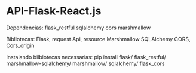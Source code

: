 # API-Flask-React.js

Dependencias: 
flask_restful
sqlalchemy
cors
marshmallow

Bibliotecas:
Flask, request
Api, resource
Marshmallow
SQLAlchemy
CORS, Cors_origin

Instalando bilbiotecas necessarias:
pip install flask/
            flask_restful/
            marshmallow-sqlalchemy/
            marshmallow/
            sqlalchemy/
            flask_cors
